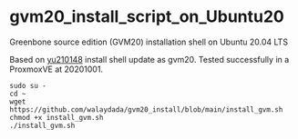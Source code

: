 # gvm20_install_script_on_Ubuntu20
Greenbone source edition (GVM20) installation shell on Ubuntu 20.04 LTS

Based on [yu210148](https://github.com/yu210148/gvm_install) install shell update as gvm20.
Tested successfully in a ProxmoxVE at 20201001.

    sudo su -
    cd ~
    wget https://github.com/walaydada/gvm20_install/blob/main/install_gvm.sh
    chmod +x install_gvm.sh
    ./install_gvm.sh

